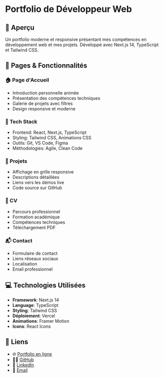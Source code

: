 # Portfolio de Développeur Web

## 📱 Aperçu
Un portfolio moderne et responsive présentant mes compétences en développement web et mes projets. Développé avec Next.js 14, TypeScript et Tailwind CSS.

## 🎯 Pages & Fonctionnalités

### 🏠 Page d'Accueil
- Introduction personnelle animée
- Présentation des compétences techniques
- Galerie de projets avec filtres
- Design responsive et moderne

### 💼 Tech Stack
- Frontend: React, Next.js, TypeScript
- Styling: Tailwind CSS, Animations CSS
- Outils: Git, VS Code, Figma
- Méthodologies: Agile, Clean Code

### 🎨 Projets
- Affichage en grille responsive
- Descriptions détaillées
- Liens vers les démos live
- Code source sur GitHub

### 📄 CV
- Parcours professionnel
- Formation académique
- Compétences techniques
- Téléchargement PDF

### 📬 Contact
- Formulaire de contact
- Liens réseaux sociaux
- Localisation
- Email professionnel

## 💻 Technologies Utilisées

- **Framework**: Next.js 14
- **Language**: TypeScript
- **Styling**: Tailwind CSS
- **Déploiement**: Vercel
- **Animations**: Framer Motion
- **Icons**: React Icons

## 🔗 Liens

- 🌐 [Portfolio en ligne](votre-url-ici)
- 👨‍💻 [GitHub](votre-github)
- 📱 [LinkedIn](votre-linkedin)
- 📧 [Email](mailto:votre-email@example.com)
